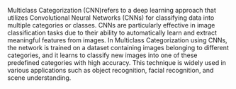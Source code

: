 Multiclass Categorization (CNN)refers to a deep learning approach that utilizes Convolutional Neural Networks (CNNs) for classifying data into multiple categories or classes. CNNs are particularly effective in image classification tasks due to their ability to automatically learn and extract meaningful features from images. In Multiclass Categorization using CNNs, the network is trained on a dataset containing images belonging to different categories, and it learns to classify new images into one of these predefined categories with high accuracy. This technique is widely used in various applications such as object recognition, facial recognition, and scene understanding.
